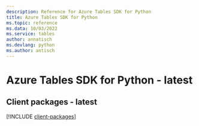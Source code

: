 ```yaml
---
description: Reference for Azure Tables SDK for Python
title: Azure Tables SDK for Python
ms.topic: reference
ms.data: 10/03/2022
ms.service: tables
author: annatisch
ms.devlang: python
ms.author: antisch
---
```

# Azure Tables SDK for Python - latest

## Client packages - latest
[!INCLUDE [client-packages](tables-client-index.md)]